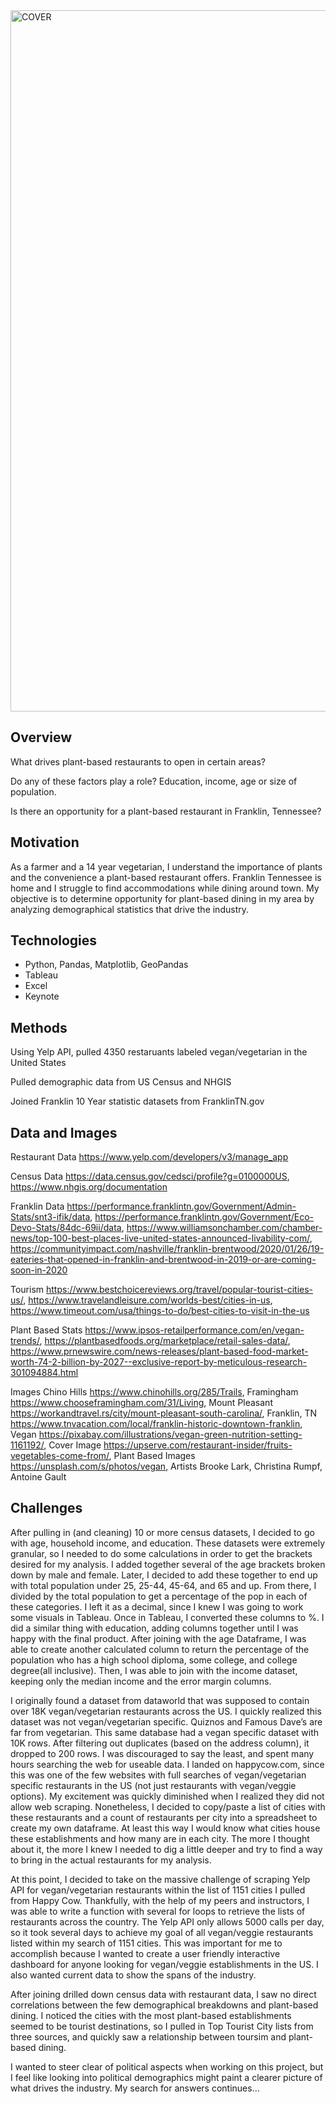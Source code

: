 <img width="1122" alt="COVER" src="https://user-images.githubusercontent.com/68241904/103794176-06dd6600-500a-11eb-8933-84d854b5b4dc.png">

## Overview 
What drives plant-based restaurants to open in certain areas? 

Do any of these factors play a role? Education, income, age or size of population. 

Is there an opportunity for a plant-based restaurant in Franklin, Tennessee? 

## Motivation
As a farmer and a 14 year vegetarian, I understand the importance of plants and the convenience a plant-based restaurant offers. Franklin Tennessee is home and I struggle to find accommodations while dining around town. My objective is to determine opportunity for plant-based dining in my area by analyzing demographical statistics that drive the industry. 

## Technologies
* Python, Pandas, Matplotlib, GeoPandas
* Tableau
* Excel 
* Keynote 

## Methods
Using Yelp API, pulled 4350 restaruants labeled vegan/vegetarian in the United States

Pulled demographic data from US Census and NHGIS

Joined Franklin 10 Year statistic datasets from FranklinTN.gov 


## Data and Images 
Restaurant Data
https://www.yelp.com/developers/v3/manage_app

Census Data
https://data.census.gov/cedsci/profile?g=0100000US,
https://www.nhgis.org/documentation

Franklin Data
https://performance.franklintn.gov/Government/Admin-Stats/snt3-ifik/data,
https://performance.franklintn.gov/Government/Eco-Devo-Stats/84dc-69ii/data,
https://www.williamsonchamber.com/chamber-news/top-100-best-places-live-united-states-announced-livability-com/,
https://communityimpact.com/nashville/franklin-brentwood/2020/01/26/19-eateries-that-opened-in-franklin-and-brentwood-in-2019-or-are-coming-soon-in-2020 

Tourism 
https://www.bestchoicereviews.org/travel/popular-tourist-cities-us/,
https://www.travelandleisure.com/worlds-best/cities-in-us,
https://www.timeout.com/usa/things-to-do/best-cities-to-visit-in-the-us

Plant Based Stats
https://www.ipsos-retailperformance.com/en/vegan-trends/,
https://plantbasedfoods.org/marketplace/retail-sales-data/,
https://www.prnewswire.com/news-releases/plant-based-food-market-worth-74-2-billion-by-2027--exclusive-report-by-meticulous-research-301094884.html

Images
Chino Hills
https://www.chinohills.org/285/Trails,
Framingham
https://www.chooseframingham.com/31/Living, 
Mount Pleasant
https://workandtravel.rs/city/mount-pleasant-south-carolina/,
Franklin, TN
https://www.tnvacation.com/local/franklin-historic-downtown-franklin,
Vegan 
https://pixabay.com/illustrations/vegan-green-nutrition-setting-1161192/,
Cover Image
https://upserve.com/restaurant-insider/fruits-vegetables-come-from/,
Plant Based Images
https://unsplash.com/s/photos/vegan,
Artists
Brooke Lark, Christina Rumpf, Antoine Gault  




## Challenges
After pulling in (and cleaning) 10 or more census datasets, I decided to go with age, household income, and education. These datasets were extremely granular, so I needed to do some calculations in order to get the brackets desired for my analysis. I added together several of the age brackets broken down by male and female. Later, I decided to add these together to end up with total population under 25, 25-44, 45-64, and 65 and up. From there, I divided by the total population to get a percentage of the pop in each of these categories. I left it as a decimal, since I knew I was going to work some visuals in Tableau. Once in Tableau, I converted these columns to %. I did a similar thing with education, adding columns together until I was happy with the final product. After joining with the age Dataframe, I was able to create another calculated column to return the percentage of the population who has a high school diploma, some college, and college degree(all inclusive). Then, I was able to join with the income dataset, keeping only the median income and the error margin columns. 

I originally found a dataset from dataworld that was supposed to contain over 18K vegan/vegetarian restaurants across the US. I quickly realized this dataset was not vegan/vegetarian specific. Quiznos and Famous Dave’s are far from vegetarian. This same database had a vegan specific dataset with 10K rows. After filtering out duplicates (based on the address column), it dropped to 200 rows. I was discouraged to say the least, and spent many hours searching the web for useable data. I landed on happycow.com, since this was one of the few websites with full searches of vegan/vegetarian specific restaurants in the US (not just restaurants with vegan/veggie options). My excitement was quickly diminished when I realized they did not allow web scraping. Nonetheless, I decided to copy/paste a list of cities with these restaurants and a count of restaurants per city into a spreadsheet to create my own dataframe. At least this way I would know what cities house these establishments and how many are in each city. The more I thought about it, the more I knew I needed to dig a little deeper and try to find a way to bring in the actual restaurants for my analysis. 

At this point, I decided to take on the massive challenge of scraping Yelp API for vegan/vegetarian restaurants within the list of 1151 cities I pulled from Happy Cow. Thankfully, with the help of my peers and instructors, I was able to write a function with several for loops to retrieve the lists of restaurants across the country. The Yelp API only allows 5000 calls per day, so it took several days to achieve my goal of all vegan/veggie restaurants listed within my search of 1151 cities. This was important for me to accomplish because I wanted to create a user friendly interactive dashboard for anyone looking for vegan/veggie establishments in the US. I also wanted current data to show the spans of the industry. 

After joining drilled down census data with restaurant data, I saw no direct correlations between the few demographical breakdowns and plant-based dining. I noticed the cities with the most plant-based establishments seemed to be tourist destinations, so I pulled in Top Tourist City lists from three sources, and quickly saw a relationship between toursim and plant-based dining. 

I wanted to steer clear of political aspects when working on this project, but I feel like looking into political demographics might paint a clearer picture of what drives the industry. My search for answers continues... 
